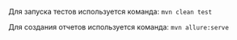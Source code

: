 Для запуска тестов используется команда:
`mvn clean test`

Для создания отчетов используется команда:
`mvn allure:serve`
